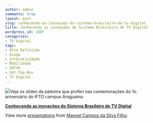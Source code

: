 ```yaml
---
author: admin
comments: true
layout: post
slug: conhecendo-as-inovacoes-do-sistema-brasileiro-de-tv-digital
title: Conhecendo as inovações do Sistema Brasileiro de TV Digital
wordpress_id: 1887
categories:
- TV Digital
tags:
- Alta Definição
- Ginga
- Interatividade
- Mobilidade
- SBTVD
- Set-Top-Box
- TV Digital
---
```


[![](http://manoelcampos.com/wp-content/uploads/dtv.jpg)](http://manoelcampos.com/wp-content/uploads/dtv.jpg)Veja os slides da palestra que proferi nas comemorações do 1o. aniversário do IFTO campus Araguaína.


**[Conhecendo as inovações do Sistema Brasileiro de TV Digital](http://www.slideshare.net/manoelcampos/conhecendo-as-inovaes-do-sistema-brasileiro-de-tv-digital)** 


View more [presentations](http://www.slideshare.net/) from [Manoel Campos da Silva Filho](http://www.slideshare.net/manoelcampos).






 


